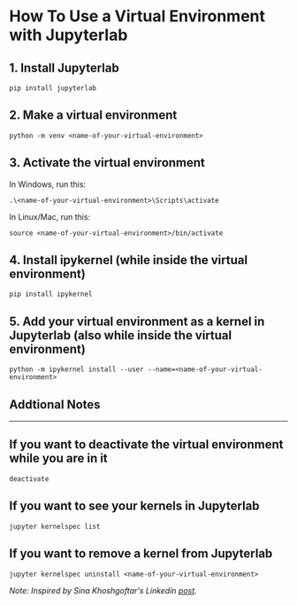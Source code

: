 # How To Use a Virtual Environment with Jupyterlab

## 1. Install Jupyterlab

```
pip install jupyterlab   
```

## 2. Make a virtual environment

```
python -m venv <name-of-your-virtual-environment>   
```

## 3. Activate the virtual environment

In Windows, run this:
```
.\<name-of-your-virtual-environment>\Scripts\activate
```

In Linux/Mac, run this:
```
source <name-of-your-virtual-environment>/bin/activate  
```
## 4. Install ipykernel (while inside the virtual environment)

```
pip install ipykernel     
```
## 5. Add your virtual environment as a kernel in Jupyterlab (also while inside the virtual environment)

```
python -m ipykernel install --user --name=<name-of-your-virtual-environment>
```

## Addtional Notes

---

## If you want to deactivate the virtual environment while you are in it

```
deactivate
```

## If you want to see your kernels in Jupyterlab

```
jupyter kernelspec list
```

## If you want to remove a kernel from Jupyterlab

```
jupyter kernelspec uninstall <name-of-your-virtual-environment>
```

_Note: Inspired by Sina Khoshgoftar's Linkedin [post](https://www.linkedin.com/pulse/how-use-virtual-environment-inside-jupyter-lab-sina-khoshgoftar/)._
